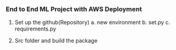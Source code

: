 ### End to End ML Project with AWS Deployment

1. Set up the github(Repository)
    a. new environment
    b. set.py
    c. requirements.py

2. Src folder and build the package

